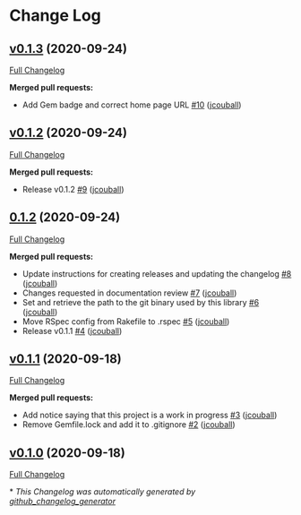 # Change Log

## [v0.1.3](https://github.com/main-branch/ruby_git/releases/tag/v0.1.3) (2020-09-24)

[Full Changelog](https://github.com/main-branch/ruby_git/compare/v0.1.2...v0.1.3)

**Merged pull requests:**

- Add Gem badge and correct home page URL [\#10](https://github.com/main-branch/ruby_git/pull/10) ([jcouball](https://github.com/jcouball))

## [v0.1.2](https://github.com/main-branch/ruby_git/releases/tag/v0.1.2) (2020-09-24)

[Full Changelog](https://github.com/main-branch/ruby_git/compare/0.1.2...v0.1.2)

**Merged pull requests:**

- Release v0.1.2 [\#9](https://github.com/main-branch/ruby_git/pull/9) ([jcouball](https://github.com/jcouball))

## [0.1.2](https://github.com/main-branch/ruby_git/releases/tag/0.1.2) (2020-09-24)

[Full Changelog](https://github.com/main-branch/ruby_git/compare/v0.1.1...0.1.2)

**Merged pull requests:**

- Update instructions for creating releases and updating the changelog [\#8](https://github.com/main-branch/ruby_git/pull/8) ([jcouball](https://github.com/jcouball))
- Changes requested in documentation review [\#7](https://github.com/main-branch/ruby_git/pull/7) ([jcouball](https://github.com/jcouball))
- Set and retrieve the path to the git binary used by this library [\#6](https://github.com/main-branch/ruby_git/pull/6) ([jcouball](https://github.com/jcouball))
- Move RSpec config from Rakefile to .rspec [\#5](https://github.com/main-branch/ruby_git/pull/5) ([jcouball](https://github.com/jcouball))
- Release v0.1.1 [\#4](https://github.com/main-branch/ruby_git/pull/4) ([jcouball](https://github.com/jcouball))

## [v0.1.1](https://github.com/main-branch/ruby_git/releases/tag/v0.1.1) (2020-09-18)

[Full Changelog](https://github.com/main-branch/ruby_git/compare/v0.1.0...v0.1.1)

**Merged pull requests:**

- Add notice saying that this project is a work in progress [\#3](https://github.com/main-branch/ruby_git/pull/3) ([jcouball](https://github.com/jcouball))
- Remove Gemfile.lock and add it to .gitignore [\#2](https://github.com/main-branch/ruby_git/pull/2) ([jcouball](https://github.com/jcouball))

## [v0.1.0](https://github.com/main-branch/ruby_git/releases/tag/v0.1.0) (2020-09-18)

[Full Changelog](https://github.com/main-branch/ruby_git/compare/04b4b2bc59b0b09ad45a69572450cb393dbe79a1...v0.1.0)



\* *This Changelog was automatically generated by [github_changelog_generator](https://github.com/github-changelog-generator/github-changelog-generator)*
